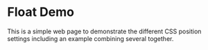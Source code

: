 # Float Demo
This is a simple web page to demonstrate the different CSS position settings including an example combining several together.